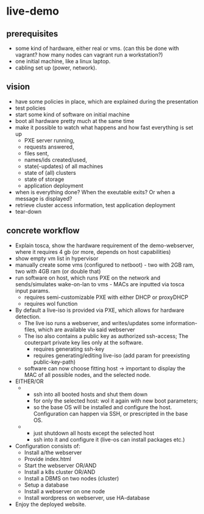 # live-demo

## prerequisites

- some kind of hardware, either real or vms. (can this be done with vagrant? how many nodes can vagrant run a workstation?)
- one initial machine, like a linux laptop.
- cabling set up (power, network).

## vision

- have some policies in place, which are explained during the presentation
- test policies
- start some kind of software on initial machine
- boot all hardware pretty much at the same time
- make it possible to watch what happens and how fast everything is set up
  - PXE server running,
  - requests answered,
  - files sent,
  - names/ids created/used,
  - state(-updates) of all machines
  - state of (all) clusters
  - state of storage
  - application deployment
- when is everything done? When the exeutable exits? Or when a message is displayed?
- retrieve cluster access information, test application deployment
- tear-down

## concrete workflow

- Explain tosca, show the hardware requirement of the demo-webserver, where it requires 4 gb (or more, depends on host capabilities)
- show empty vm list in hypervisor
- manually create some vms (configured to netboot) - two with 2GB ram, two with 4GB ram (or double that)
- run software on host, which runs PXE on the network and sends/simulates wake-on-lan to vms - MACs are inputted via tosca input params.
  - requires semi-customizable PXE with either DHCP or proxyDHCP
  - requires wol function
- By default a live-iso is provided via PXE, which allows for hardware detection.
  - The live iso runs a webserver, and writes/updates some information-files, which are available via said webserver
  - The iso also contains a public key as authorized ssh-access; The couterpart private key lies only at the software.
    - requires generating ssh-key
    - requires generating/editing live-iso (add param for preexisting public-key-path)
  - software can now choose fitting host -> important to display the MAC of all possible nodes, and the selected node.
- EITHER/OR
  - - ssh into all booted hosts and shut them down
    - for only the selected host: wol it again with new boot parameters;
    - so the base OS will be installed and configure the host. Configuration can happen via SSH, or prescripted in the base OS.
  - - just shutdown all hosts except the selected host
    - ssh into it and configure it (live-os can install packages etc.)
- Configuration consists of:
  - Install a/the webserver
  - Provide index.html
  - Start the webserver
  OR/AND
  - Install a k8s cluster
  OR/AND
  - Install a DBMS on two nodes (cluster)
  - Setup a database
  - Install a webserver on one node
  - Install wordpress on webserver, use HA-database
- Enjoy the deployed website.
